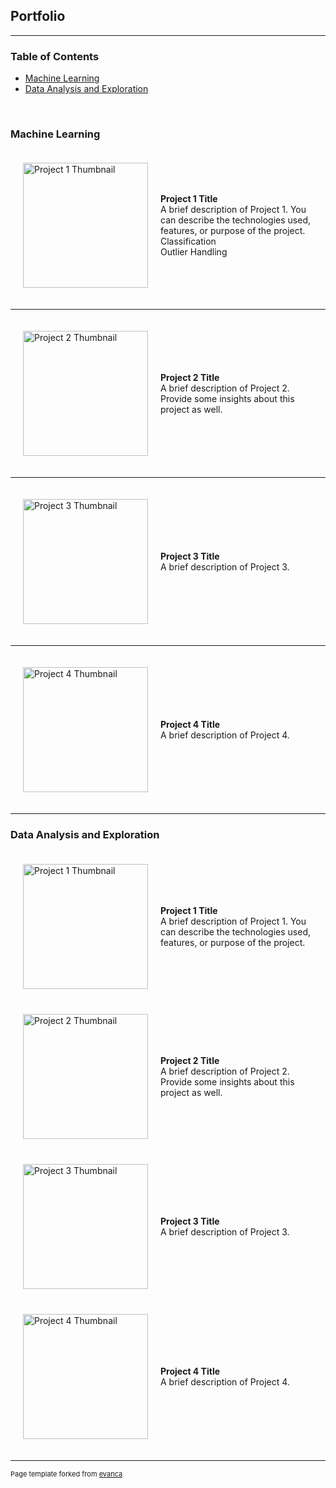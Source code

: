 ## Portfolio

---

### Table of Contents
- [Machine Learning](#machine-learning)
- [Data Analysis and Exploration](#data-analysis-and-exploration)
<br>

### Machine Learning
<div>

  <div style="display: flex; align-items: center; padding: 20px;">
    <div style="flex: 0 0 200px; margin-right: 20px;">
      <img src="images/dummy_thumbnail.jpg?raw=true" width="200px" alt="Project 1 Thumbnail"/>
    </div>
    <div>
      <b>Project 1 Title</b><br>
      A brief description of Project 1. You can describe the technologies used, features, or purpose of the project.<br>
      <div class="pill-container">
        <div class="pill">Classification</div>
        <div class="pill">Outlier Handling</div>
      </div>
    </div>
  </div>
<hr> 
  <div style="display: flex; align-items: center; padding: 20px;">
    <div style="flex: 0 0 200px; margin-right: 20px;">
      <img src="images/dummy_thumbnail.jpg?raw=true" width="200px" alt="Project 2 Thumbnail"/>
    </div>
    <div>
      <b>Project 2 Title</b><br>
      A brief description of Project 2. Provide some insights about this project as well.
    </div>
  </div>
<hr> 
  <div style="display: flex; align-items: center; padding: 20px;">
    <div style="flex: 0 0 200px; margin-right: 20px;">
      <img src="images/dummy_thumbnail.jpg?raw=true" width="200px" alt="Project 3 Thumbnail"/>
    </div>
    <div>
      <b>Project 3 Title</b><br>
      A brief description of Project 3.
    </div>
  </div>
<hr> 
  <div style="display: flex; align-items: center; padding: 20px;">
    <div style="flex: 0 0 200px; margin-right: 20px;">
      <img src="images/dummy_thumbnail.jpg?raw=true" width="200px" alt="Project 4 Thumbnail"/>
    </div>
    <div>
      <b>Project 4 Title</b><br>
      A brief description of Project 4.
    </div>
  </div>

</div>

---

### Data Analysis and Exploration

<div style="max-width: 1200px; margin: 0 auto;">
  <div style="display: flex; align-items: center; padding: 20px;">
    <div style="flex: 0 0 200px; margin-right: 20px;">
      <img src="images/dummy_thumbnail.jpg?raw=true" width="200px" alt="Project 1 Thumbnail"/>
    </div>
    <div>
      <b>Project 1 Title</b><br>
      A brief description of Project 1. You can describe the technologies used, features, or purpose of the project.
    </div>
  </div>

  <div style="display: flex; align-items: center; padding: 20px;">
    <div style="flex: 0 0 200px; margin-right: 20px;">
      <img src="images/dummy_thumbnail.jpg?raw=true" width="200px" alt="Project 2 Thumbnail"/>
    </div>
    <div>
      <b>Project 2 Title</b><br>
      A brief description of Project 2. Provide some insights about this project as well.
    </div>
  </div>

  <div style="display: flex; align-items: center; padding: 20px;">
    <div style="flex: 0 0 200px; margin-right: 20px;">
      <img src="images/dummy_thumbnail.jpg?raw=true" width="200px" alt="Project 3 Thumbnail"/>
    </div>
    <div>
      <b>Project 3 Title</b><br>
      A brief description of Project 3.
    </div>
  </div>

  <div style="display: flex; align-items: center; padding: 20px;">
    <div style="flex: 0 0 200px; margin-right: 20px;">
      <img src="images/dummy_thumbnail.jpg?raw=true" width="200px" alt="Project 4 Thumbnail"/>
    </div>
    <div>
      <b>Project 4 Title</b><br>
      A brief description of Project 4.
    </div>
  </div>
</div>

---

<p style="font-size:11px">Page template forked from <a href="https://github.com/evanca/quick-portfolio">evanca</a></p>
<!-- Remove above link if you don't want to attribute -->
